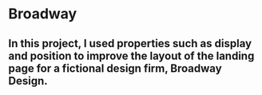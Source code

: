 # Broadway
## In this project, I used properties such as display and position to improve the layout of the landing page for a fictional design firm, Broadway Design.
